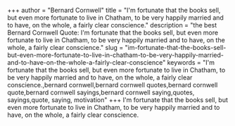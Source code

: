+++
author = "Bernard Cornwell"
title = "I'm fortunate that the books sell, but even more fortunate to live in Chatham, to be very happily married and to have, on the whole, a fairly clear conscience."
description = "the best Bernard Cornwell Quote: I'm fortunate that the books sell, but even more fortunate to live in Chatham, to be very happily married and to have, on the whole, a fairly clear conscience."
slug = "im-fortunate-that-the-books-sell-but-even-more-fortunate-to-live-in-chatham-to-be-very-happily-married-and-to-have-on-the-whole-a-fairly-clear-conscience"
keywords = "I'm fortunate that the books sell, but even more fortunate to live in Chatham, to be very happily married and to have, on the whole, a fairly clear conscience.,bernard cornwell,bernard cornwell quotes,bernard cornwell quote,bernard cornwell sayings,bernard cornwell saying,quotes, sayings,quote, saying, motivation"
+++
I'm fortunate that the books sell, but even more fortunate to live in Chatham, to be very happily married and to have, on the whole, a fairly clear conscience.
